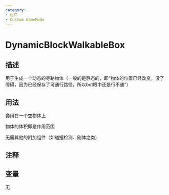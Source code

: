 ```yaml
---
category: 
- 组件
- Custom GameMode
---
```

# DynamicBlockWalkableBox
## 描述

用于生成一个动态的寻路物体（一般的是静态的，即“物体的位置已经改变，没了障碍，因为已经保存了可通行路径，所以bot眼中还是行不通”）

## 用法

套用在一个空物体上

物体的体积即是作用范围

无需其他的附加组件（如碰撞检测、刚体之类）

## 注释

## 变量
无

